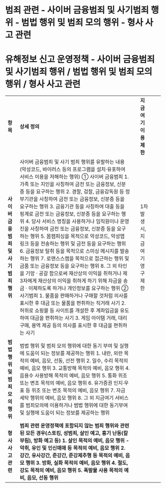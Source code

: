 # 범죄 관련 - 사이버 금융범죄 및 사기범죄 행위 - 범법 행위 및 범죄 모의 행위 - 형사 사고 관련

**유해정보 신고 운영정책** **- 사이버 금융범죄 및 사기범죄 행위** **/ 범법 행위 및 범죄 모의 행위 / 형사 사고 관련**
===========================================================================

|  |  |  |  |  |  |
| --- | --- | --- | --- | --- | --- |
| **항목** | **상세 정의** | | **지금여기 이용 제한** | | |
| **사이버 금융범죄 및 사기범죄 행위** | 사이버 금융범죄 및 사기 범죄 행위를 유발하는 내용(악성코드, 바이러스 등의 프로그램을 설치·유포하여 서비스 이용을 저해하는 행위)  ① 사이버 금융범죄 1. 가족 또는 지인을 사칭하여 금전 또는 금융정보, 신분증 등을 요구하는 행위 2. 경찰, 검찰, 금융감독원 등 정부기관을 사칭하여 금전 또는 금융정보, 신분증 등을 요구하는 행위 3. 금융기관 등을 사칭하여 대출 등을 핑계로 금전 또는 금융정보, 신분증 등을 요구하는 행위 4. 당사 서비스 명칭을 사용하거나 임직원이나 운영진을 사칭하여 금전 또는 금융정보, 신분증 등을 요구하는 행위 5. 몸캠피싱을 목적으로 악성코드, 악성앱 링크 등을 전송하는 행위 및 금전 등을 요구하는 행위 6. 금융정보 탈취 등을 목적으로 스미싱 메시지를 발송하는 행위 7. 로맨스스캠을 목적으로 접근하는 행위 및 금품 또는 금융정보 등을 요구하는 행위 8. 그 외 타인을 기망 · 공갈 함으로써 재산상의 이익을 취하거나 제3자에게 재산상의 이익을 취하게 하기 위해 자금을 송금 · 이체하도록 하거나 개인정보를 요구하는 행위  ② 사기범죄 1. 물품을 판매하거나 구매할 것처럼 의사를 표시한 후 대금 또는 물품을 편취하는 직거래 사기 2. 허위로 쇼핑몰 등 사이트를 개설한 후 계좌입금을 유도하여 대금을 편취하는 사기 3. 게임 아이템 거래, 대리 구매, 용역 제공 등의 의사를 표시한 후 대금을 편취하는 사기 | | 1차 발생 시, 지금여기 영구제한 | | |
| **범법 행위 및 범죄 모의 행위** | 범법 행위 및 범죄 모의 행위에 대한 동기 부여 및 실행에 도움이 되는 정보를 제공하는 행위  1. 내란, 외란 목적의 예비, 음모, 선동, 선전 행위 2. 일수, 수리 목적의 예비, 음모 행위 3. 교통방해 목적의 예비, 음모 행위 4. 음용수 사용방해 목적의 예비, 음모 행위 5. 통화 위조 또는 변조 목적의 예비, 음모 행위 6. 유가증권 인지∙우표 등 위조 또는 변조 목적의 예비, 음모 행위 7. 자금 세탁 행위의 예비, 음모 행위 8. 그 외 지금여기 서비스를 범죄모의에 이용하거나 범법 행위에 대한 동기부여 및 실행에 도움이 되는 정보를 제공하는 행위 | |
| **형사 사고 관련** | **범죄 관련 운영정책에 포함되지 않는 범죄 행위와 관련된 모든 경우(스토킹, 성범죄, 살인 예고, 흉기 난동(칼부림), 방화 예고 등)** **1. 살인 목적의 예비, 음모 행위 - 악취, 유인 및 인신매매 등 목적의 예비, 음모 행위**  **2. 강간, 유사강간, 준강간, 준강제추행 등 목적의 예비, 음모 행위**  **3. 방화, 실화 목적의 예비, 음모 행위**  **4. 절도, 강도 목적의 예비, 음모 행위**  **5. 폭발물 사용 목적의 예비, 음모, 선동 행위** | |